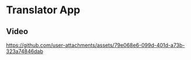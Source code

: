# Translator App


## Video

https://github.com/user-attachments/assets/79e068e6-099d-401d-a73b-323a74846dab
